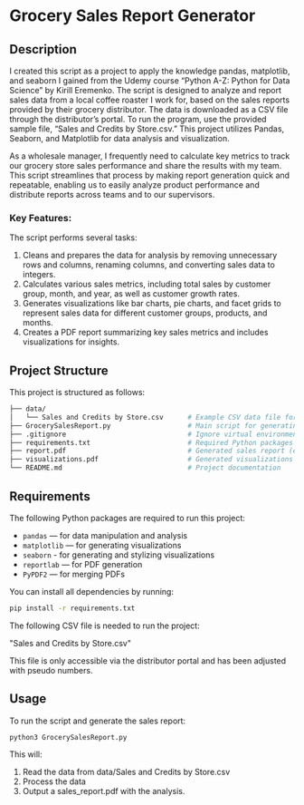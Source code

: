# Grocery Sales Report Generator

## Description
I created this script as a project to apply the knowledge pandas, matplotlib, and seaborn I gained from the Udemy course “Python A-Z: Python for Data Science” by Kirill Eremenko. The script is designed to analyze and report sales data from a local coffee roaster I work for, based on the sales reports provided by their grocery distributor. The data is downloaded as a CSV file through the distributor’s portal. To run the program, use the provided sample file, “Sales and Credits by Store.csv.” This project utilizes Pandas, Seaborn, 
and Matplotlib for data analysis and visualization.

As a wholesale manager, I frequently need to calculate key metrics to track our grocery store sales performance and share the results with my team. This script streamlines that process by making report generation quick and repeatable, enabling us to easily analyze product performance and distribute reports across teams and to our supervisors.

### Key Features:
The script performs several tasks:

1. Cleans and prepares the data for analysis by removing unnecessary rows and columns, renaming columns, and converting sales data to integers.
2. Calculates various sales metrics, including total sales by customer group, month, and year, as well as customer growth rates.
3. Generates visualizations like bar charts, pie charts, and facet grids to represent sales data for different customer groups, products, and months.
4. Creates a PDF report summarizing key sales metrics and includes visualizations for insights.

## Project Structure
This project is structured as follows:

```bash
├── data/
│   └── Sales and Credits by Store.csv      # Example CSV data file for generating reports
├── GrocerySalesReport.py                   # Main script for generating the sales report
├── .gitignore                              # Ignore virtual environment 
├── requirements.txt                        # Required Python packages
├── report.pdf                              # Generated sales report (example output)
├── visualizations.pdf                      # Generated visualizations (example output)
└── README.md                               # Project documentation
```

## Requirements
The following Python packages are required to run this project:

- `pandas` — for data manipulation and analysis
- `matplotlib` — for generating visualizations
- `seaborn` - for generating and stylizing visualizations
- `reportlab` — for PDF generation
- `PyPDF2` — for merging PDFs

You can install all dependencies by running:

```bash
pip install -r requirements.txt
```

The following CSV file is needed to run the project:

"Sales and Credits by Store.csv"

This file is only accessible via the distributor portal and has been adjusted with pseudo numbers.


## Usage
To run the script and generate the sales report:

```bash
python3 GrocerySalesReport.py
```

This will:


1. Read the data from data/Sales and Credits by Store.csv
2. Process the data
3. Output a sales_report.pdf with the analysis.




